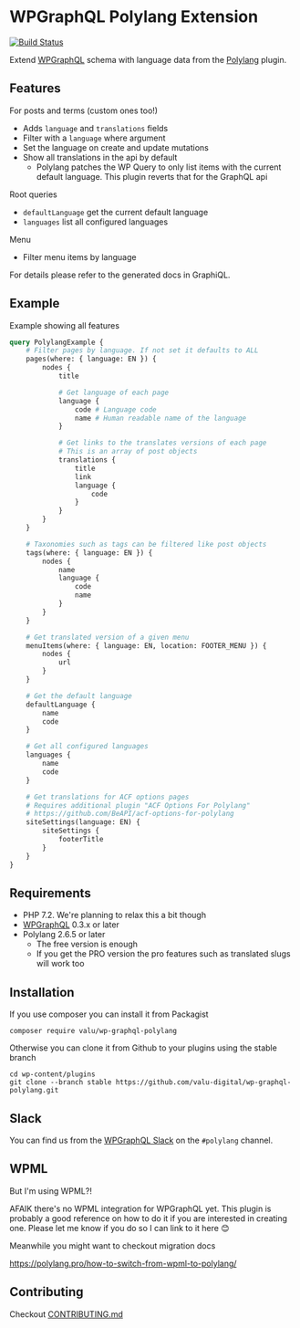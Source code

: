 # WPGraphQL Polylang Extension

[![Build Status](https://travis-ci.org/valu-digital/wp-graphql-polylang.svg?branch=master)](https://travis-ci.org/valu-digital/wp-graphql-polylang)

Extend [WPGraphQL](https://www.wpgraphql.com/) schema with language data from
the [Polylang](https://polylang.pro/) plugin.

## Features

For posts and terms (custom ones too!)

-   Adds `language` and `translations` fields
-   Filter with a `language` where argument
-   Set the language on create and update mutations
-   Show all translations in the api by default
    -   Polylang patches the WP Query to only list items with the current
        default language. This plugin reverts that for the GraphQL api

Root queries

-   `defaultLanguage` get the current default language
-   `languages` list all configured languages

Menu

-   Filter menu items by language

For details please refer to the generated docs in GraphiQL.

## Example

Example showing all features

```graphql
query PolylangExample {
    # Filter pages by language. If not set it defaults to ALL
    pages(where: { language: EN }) {
        nodes {
            title

            # Get language of each page
            language {
                code # Language code
                name # Human readable name of the language
            }

            # Get links to the translates versions of each page
            # This is an array of post objects
            translations {
                title
                link
                language {
                    code
                }
            }
        }
    }

    # Taxonomies such as tags can be filtered like post objects
    tags(where: { language: EN }) {
        nodes {
            name
            language {
                code
                name
            }
        }
    }

    # Get translated version of a given menu
    menuItems(where: { language: EN, location: FOOTER_MENU }) {
        nodes {
            url
        }
    }

    # Get the default language
    defaultLanguage {
        name
        code
    }

    # Get all configured languages
    languages {
        name
        code
    }

    # Get translations for ACF options pages
    # Requires additional plugin "ACF Options For Polylang"
    # https://github.com/BeAPI/acf-options-for-polylang
    siteSettings(language: EN) {
        siteSettings {
            footerTitle
        }
    }
}
```

## Requirements

-   PHP 7.2. We're planning to relax this a bit though
-   [WPGraphQL][] 0.3.x or later
-   Polylang 2.6.5 or later
    -   The free version is enough
    -   If you get the PRO version the pro features such as translated slugs will work too

[pll_context]: https://github.com/polylang/polylang/commit/2203b9e16532797fa530f9b73024b53885d728ef
[polylang-github]: https://github.com/polylang/polylang
[wpgraphql]: https://github.com/wp-graphql/wp-graphql/releases

## Installation

If you use composer you can install it from Packagist

    composer require valu/wp-graphql-polylang

Otherwise you can clone it from Github to your plugins using the stable branch

    cd wp-content/plugins
    git clone --branch stable https://github.com/valu-digital/wp-graphql-polylang.git

## Slack

You can find us from the [WPGraphQL Slack][slack] on the `#polylang` channel.

[slack]: https://wpgql-slack.herokuapp.com/

## WPML

But I'm using WPML?!

AFAIK there's no WPML integration for WPGraphQL yet.
This plugin is probably a good reference on how to do it if you are interested in creating one.
Please let me know if you do so I can link to it here 😊

Meanwhile you might want to checkout migration docs

<https://polylang.pro/how-to-switch-from-wpml-to-polylang/>

## Contributing

Checkout [CONTRIBUTING.md](CONTRIBUTING.md)
